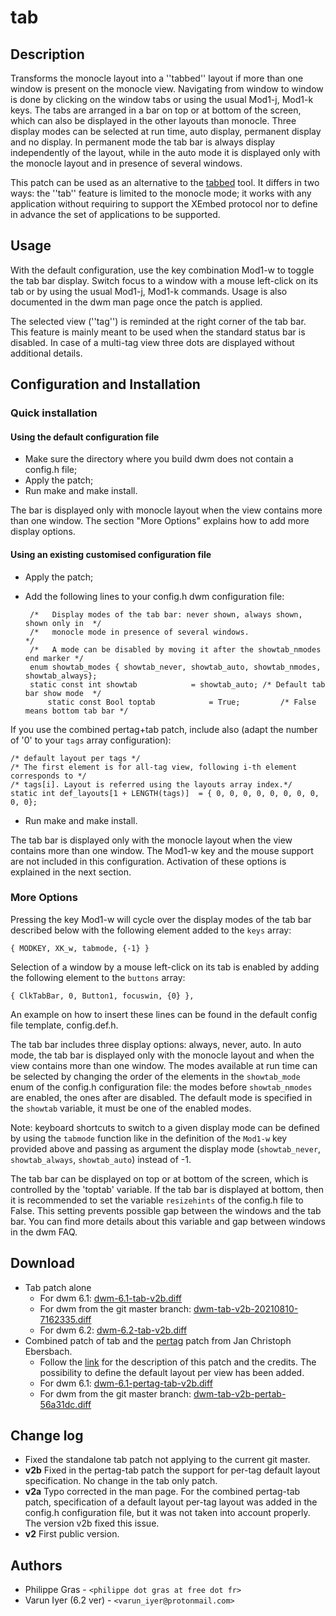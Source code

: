 tab
===

Description
-----------
Transforms the monocle layout into a ''tabbed'' layout if more than one window
is present on the monocle view. Navigating from window to window is done by
clicking on the window tabs or using the usual Mod1-j, Mod1-k keys. The tabs
are arranged in a bar on top or at bottom of the screen, which can also be
displayed in the other layouts than monocle. Three display modes can be
selected at run time, auto display, permanent display and no display. In
permanent mode the tab bar is always display independently of the layout, while
in the auto mode it is displayed only with the monocle layout and in presence
of several windows.

This patch can be used as an alternative to the
[tabbed](//tools.suckless.org/tabbed/) tool. It differs in two ways: the
''tab'' feature is limited to the monocle mode; it works with any application
without requiring to support the XEmbed protocol nor to define in advance the
set of applications to be supported.

Usage
-----
With the default configuration, use the key combination Mod1-w to toggle the
tab bar display. Switch focus to a window with a mouse left-click on its tab or
by using the usual Mod1-j, Mod1-k commands. Usage is also documented in the dwm
man page once the patch is applied.

The selected view (''tag'') is reminded at the right corner of the tab bar.
This feature is mainly meant to be used when the standard status bar is
disabled. In case of a multi-tag view three dots are displayed without
additional details.

Configuration and Installation
------------------------------

### Quick installation

#### Using the default configuration file

* Make sure the directory where you build dwm does not contain a config.h file;
* Apply the patch;
* Run make and make install.

The bar is displayed only with monocle layout when the view contains more than
one window. The section "More Options" explains how to add more display
options.

#### Using an existing customised configuration file

* Apply the patch;
* Add the following lines to your config.h dwm configuration file:

       /*   Display modes of the tab bar: never shown, always shown, shown only in  */
       /*   monocle mode in presence of several windows.                            */
       /*   A mode can be disabled by moving it after the showtab_nmodes end marker */
       enum showtab_modes { showtab_never, showtab_auto, showtab_nmodes, showtab_always};
       static const int showtab            = showtab_auto; /* Default tab bar show mode  */
	       static const Bool toptab            = True;         /* False means bottom tab bar */

If you use the combined pertag+tab patch, include also (adapt the number of '0'
to your `tags` array configuration):

	/* default layout per tags */
	/* The first element is for all-tag view, following i-th element corresponds to */
	/* tags[i]. Layout is referred using the layouts array index.*/
	static int def_layouts[1 + LENGTH(tags)]  = { 0, 0, 0, 0, 0, 0, 0, 0, 0, 0};
* Run make and make install.

The tab bar is displayed only with the monocle layout when the view contains
more than one window. The Mod1-w key and the mouse support are not included in
this configuration. Activation of these options is explained in the next
section.

### More Options

Pressing the key Mod1-w will cycle over the display modes of the tab bar
described below with the following element added to the `keys` array:

	{ MODKEY, XK_w, tabmode, {-1} }

Selection of a window by a mouse left-click on its tab is enabled by adding the
following element to the `buttons` array:

	{ ClkTabBar, 0, Button1, focuswin, {0} },

An example on how to insert these lines can be found in the default config file
template, config.def.h.

The tab bar includes three display options: always, never, auto. In auto mode,
the tab bar is displayed only with the monocle layout and when the view
contains more than one window. The modes available at run time can be selected
by changing the order of the elements in the `showtab_mode` enum of the
config.h configuration file: the modes before `showtab_nmodes` are enabled, the
ones after are disabled. The default mode is specified in the `showtab`
variable, it must be one of the enabled modes.

Note: keyboard shortcuts to switch to a given display mode can be defined by
using the `tabmode` function like in the definition of the `Mod1-w` key
provided above and passing as argument the display mode (`showtab_never`,
`showtab_always`, `showtab_auto`) instead of -1.

The tab bar can be displayed on top or at bottom of the screen, which is
controlled by the 'toptab' variable. If the tab bar is displayed at bottom,
then it is recommended to set the variable `resizehints` of the config.h file
to False. This setting prevents possible gap between the windows and the tab
bar. You can find more details about this variable and gap between windows in
the dwm FAQ.

Download
--------
* Tab patch alone
  * For dwm 6.1: [dwm-6.1-tab-v2b.diff](dwm-6.1-tab-v2b.diff)
  * For dwm from the git master branch: [dwm-tab-v2b-20210810-7162335.diff](dwm-tab-v2b-20210810-7162335.diff)
  * For dwm 6.2: [dwm-6.2-tab-v2b.diff](dwm-6.2-tab-v2b.diff)
* Combined patch of tab and the [pertag](../pertag/) patch from Jan Christoph
  Ebersbach.
  * Follow the [link](../pertag/) for the description of this patch and the
    credits. The possibility to define the default layout per view has been added.
  * For dwm 6.1: [dwm-6.1-pertag-tab-v2b.diff](dwm-6.1-pertag-tab-v2b.diff)
  * For dwm from the git master branch:
    [dwm-tab-v2b-pertab-56a31dc.diff](dwm-tab-v2b-pertab-56a31dc.diff)

Change log
----------
* Fixed the standalone tab patch not applying to the current git master.
* **v2b** Fixed in the pertag-tab patch the support for per-tag default layout
  specification. No change in the tab only patch.
* **v2a** Typo corrected in the man page. For the combined pertag-tab patch,
  specification of a default layout per-tag layout was added in the config.h
  configuration file, but it was not taken into account properly. The version v2b
  fixed this issue.
* **v2** First public version.

Authors
-------
* Philippe Gras - `<philippe dot gras at free dot fr>`
* Varun Iyer (6.2 ver) - `<varun_iyer@protonmail.com>`
